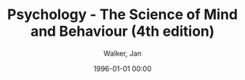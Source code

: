 ---
layout: post
title: Psychology - The Science of Mind and Behaviour (4th edition)

date: 1996-01-01 00:00
author: Walker, Jan
link: https://doi.org/10.1054/nedt.2002.0766

year: 2002
---